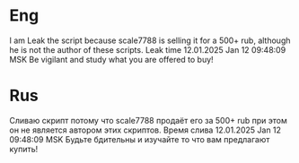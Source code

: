 # Eng
I am Leak the script because scale7788 is selling it for a 500+ rub, although he is not the author of these scripts.
Leak time 12.01.2025 Jan 12 09:48:09 MSK
Be vigilant and study what you are offered to buy!
# Rus
Сливаю скрипт потому что scale7788 продаёт его за 500+ rub при этом он не является автором этих скриптов.
Время слива 12.01.2025 Jan 12 09:48:09 MSK
Будьте бдительны и изучайте то что вам предлагают купить!
